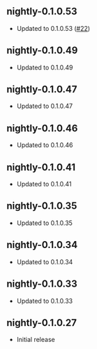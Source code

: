 ## nightly-0.1.0.53

- Updated to 0.1.0.53 ([#22](https://github.com/monkey-debugger/monkeys-homeassistant-addons/pull/22))

## nightly-0.1.0.49

- Updated to 0.1.0.49

## nightly-0.1.0.47

- Updated to 0.1.0.47

## nightly-0.1.0.46

- Updated to 0.1.0.46

## nightly-0.1.0.41

- Updated to 0.1.0.41

## nightly-0.1.0.35

- Updated to 0.1.0.35

## nightly-0.1.0.34

- Updated to 0.1.0.34

## nightly-0.1.0.33

- Updated to 0.1.0.33

## nightly-0.1.0.27

- Initial release
